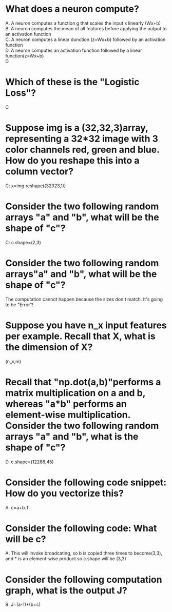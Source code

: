 # What does a neuron compute?
A. A neuron computes a function g that scales the input x linearly (Wx+b)<br>
B. A neuron computes the mean of all features before applying the output to an activation function<br>
C. A neuron computes a linear dunction (z=Wx+b) followed by an activation function<br>
D. A neuron computes an activation function followed by a linear function(z=Wx+b)<br>
D
# Which of these is the "Logistic Loss"?
C
# Suppose img is a (32,32,3)array, representing a 32*32 image with 3 color channels red, green and blue. How do you reshape this into a column vector?
C: x=img.reshape((32*32*3,1))
# Consider the two following random arrays "a" and "b", what will be the shape of "c"?
C: c.shape=(2,3)
# Consider the two following random arrays"a" and "b", what will be the shape of "c"?
The computation cannot happen because the sizes don't match. It's going to be "Error"!
# Suppose you have n_x input features per example. Recall that X, what is the dimension of X?
(n_x,m)
# Recall that "np.dot(a,b)"performs a matrix multiplication on a and b, whereas "a*b" performs an element-wise multiplication. Consider the two following random arrays "a" and "b", what is the shape of "c"?
D. c.shape=(12288,45)
# Consider the following code snippet: How do you vectorize this?
A. c=a+b.T
# Consider the following code: What will be c?
A. This will invoke broadcating, so b is copied three times to become(3,3), and * is an element-wise product so c.shape will be (3,3)
# Consider the following computation graph, what is the output J?
B. J=(a-1)*(b+c)
